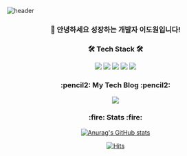 ![header](https://capsule-render.vercel.app/api?type=waving&color=0:B993D6,100:8CA6DB&height=240&section=header&text=Dowon%20Lee&descAlignY=55&animation=fadeIn&fontAlignY=36&fontColor=ffffff&fontSize=80)
<div align='center'>
  <h3 align='center'> 👋 안녕하세요 성장하는 개발자 이도원입니다! </h3>
  <h3 align='center'>🛠 Tech Stack 🛠</h3>
  <p>
    <img src="https://img.shields.io/badge/C++-00599C?style=flat&logo=C%2B%2B&logoColor=white"/>
    <img src="https://img.shields.io/badge/Java-007396?style=flat&logo=Java&logoColor=white"/>
    <img src="https://img.shields.io/badge/SpringBoot-6DB33F?style=flat&logo=SpringBoot&logoColor=white"/>
    <img src="https://img.shields.io/badge/AWS-232F3E?style=flat&logo=Amazon AWS&logoColor=white"/>
    <img src="https://img.shields.io/badge/MySQL-4479A1?style=flat&logo=MySQL&logoColor=white"/>
  </p>
  <h3 align='center'>:pencil2: My Tech Blog :pencil2:</h3>
  <p>
    <a href="https://my-codinglog.tistory.com"><img src="https://img.shields.io/badge/Tistory Blog-1287B1?style=flat&logo=Tistory&logoColor=white"/></a>
  </p>
  <h3>:fire: Stats :fire:</h3>
  
  [![Anurag's GitHub stats](https://github-readme-stats.vercel.app/api?username=domo7304&hide=stars&count_private=true&show_icons=true)](https://github.com/anuraghazra/github-readme-stats)
  
  [![Hits](https://hits.seeyoufarm.com/api/count/incr/badge.svg?url=https%3A%2F%2Fgithub.com%2Fdomo7304&count_bg=%2379C83D&title_bg=%23555555&icon=&icon_color=%23E7E7E7&title=hits&edge_flat=false)](https://hits.seeyoufarm.com)
</div>

